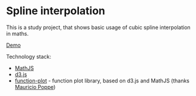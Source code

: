 # Spline interpolation

This is a study project, that shows basic usage of cubic spline interpolation in maths.

[Demo](https://sharadbrat.github.io/spline-interpolation)

Technology stack:

* [MathJS](http://mathjs.org)
* [d3.js](https://d3js.org)
* [function-plot](https://github.com/mauriciopoppe/function-plot) - function plot library, based on d3.js and MathJS (thanks [Mauricio Poppe](https://github.com/mauriciopoppe))